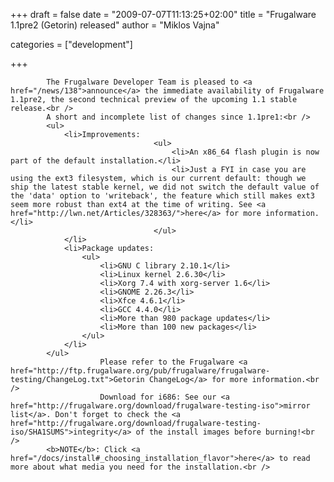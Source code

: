 
+++
draft = false
date = "2009-07-07T11:13:25+02:00"
title = "Frugalware 1.1pre2 (Getorin) released"
author = "Miklos Vajna"

categories = ["development"]

+++

            The Frugalware Developer Team is pleased to <a href="/news/138">announce</a> the immediate availability of Frugalware 1.1pre2, the second technical preview of the upcoming 1.1 stable release.<br />
            A short and incomplete list of changes since 1.1pre1:<br />
            <ul>
                <li>Improvements:
                                    <ul>
                                        <li>An x86_64 flash plugin is now part of the default installation.</li>
                                        <li>Just a FYI in case you are using the ext3 filesystem, which is our current default: though we ship the latest stable kernel, we did not switch the default value of the 'data' option to 'writeback', the feature which still makes ext3 seem more robust than ext4 at the time of writing. See <a href="http://lwn.net/Articles/328363/">here</a> for more information.</li>
                                    </ul>
                </li>
                <li>Package updates:
                    <ul>
                        <li>GNU C library 2.10.1</li>
                        <li>Linux kernel 2.6.30</li>
                        <li>Xorg 7.4 with xorg-server 1.6</li>
                        <li>GNOME 2.26.3</li>
                        <li>Xfce 4.6.1</li>
                        <li>GCC 4.4.0</li>
                        <li>More than 980 package updates</li>
                        <li>More than 100 new packages</li>
                    </ul>
                </li>
            </ul>
                        Please refer to the Frugalware <a href="http://ftp.frugalware.org/pub/frugalware/frugalware-testing/ChangeLog.txt">Getorin ChangeLog</a> for more information.<br />
                        Download for i686: See our <a href="http://frugalware.org/download/frugalware-testing-iso">mirror list</a>. Don't forget to check the <a href="http://frugalware.org/download/frugalware-testing-iso/SHA1SUMS">integrity</a> of the install images before burning!<br />
            <b>NOTE</b>: Click <a href="/docs/install#_choosing_installation_flavor">here</a> to read more about what media you need for the installation.<br />
            
        